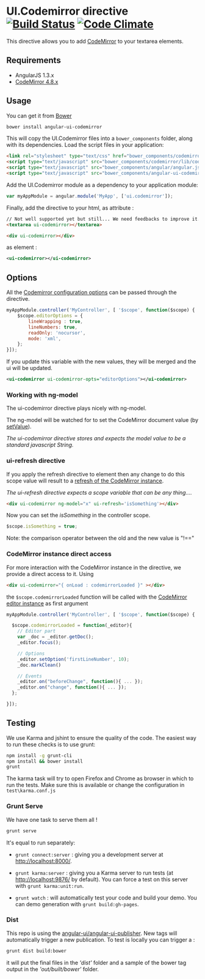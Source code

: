 # UI.Codemirror directive [![Build Status][travis-image]][travis-url] [![Code Climate][codeclimate-image]][codeclimate-url]

This directive allows you to add [CodeMirror](http://codemirror.net/) to your textarea elements.

## Requirements

- AngularJS 1.3.x
- [CodeMirror 4.8.x](https://github.com/marijnh/CodeMirror)


## Usage

You can get it from [Bower](http://bower.io/)

```sh
bower install angular-ui-codemirror
```

This will copy the UI.Codemirror files into a `bower_components` folder, along with its dependencies. Load the script files in your application:

```html
<link rel="stylesheet" type="text/css" href="bower_components/codemirror/lib/codemirror.css">
<script type="text/javascript" src="bower_components/codemirror/lib/codemirror.js"></script>
<script type="text/javascript" src="bower_components/angular/angular.js"></script>
<script type="text/javascript" src="bower_components/angular-ui-codemirror/ui-codemirror.js"></script>
```

Add the UI.Codemirror module as a dependency to your application module:

```javascript
var myAppModule = angular.module('MyApp', ['ui.codemirror']);
```

Finally, add the directive to your html,
as attribute :

```html
// Not well supported yet but still... We need feedbacks to improve it...
<textarea ui-codemirror></textarea>

<div ui-codemirror></div>
```

as element :
```xml
<ui-codemirror></ui-codemirror>
```


## Options

All the [Codemirror configuration options](http://codemirror.net/doc/manual.html#config) can be passed through the directive.

```javascript
myAppModule.controller('MyController', [ '$scope', function($scope) {
	$scope.editorOptions = {
		lineWrapping : true,
		lineNumbers: true,
		readOnly: 'nocursor',
		mode: 'xml',
	};
}]);
```

If you update this variable with the new values, they will be merged and the ui will be updated.

```xml
<ui-codemirror ui-codemirror-opts="editorOptions"></ui-codemirror>
```

### Working with ng-model

The ui-codemirror directive plays nicely with ng-model.

The ng-model will be watched for to set the CodeMirror document value (by [setValue](http://codemirror.net/doc/manual.html#setValue)).

_The ui-codemirror directive stores and expects the model value to be a standard javascript String._

### ui-refresh directive

If you apply the refresh directive to element then any change to do this scope value will result to a [refresh of the CodeMirror instance](http://codemirror.net/doc/manual.html#refresh).

_The ui-refresh directive expects a scope variable that can be any thing...._

```html
<div ui-codemirror ng-model="x" ui-refresh='isSomething'></div>
```

Now you can set the _isSomething_ in the controller scope.

```javascript
$scope.isSomething = true;
```

Note: the comparison operator between the old and the new value is "!=="


### CodeMirror instance direct access

For more interaction with the CodeMirror instance in the directive, we provide a direct access to it.
Using

```html
<div ui-codemirror="{ onLoad : codemirrorLoaded }" ></div>
```

the `$scope.codemirrorLoaded` function will be called with the [CodeMirror editor instance](http://codemirror.net/doc/manual.html#CodeMirror) as first argument

```javascript
myAppModule.controller('MyController', [ '$scope', function($scope) {

  $scope.codemirrorLoaded = function(_editor){
    // Editor part
    var _doc = _editor.getDoc();
    _editor.focus();

    // Options
    _editor.setOption('firstLineNumber', 10);
    _doc.markClean()

    // Events
    _editor.on("beforeChange", function(){ ... });
    _editor.on("change", function(){ ... });
  };

}]);
```

## Testing

We use Karma and jshint to ensure the quality of the code.  The easiest way to run these checks is to use grunt:

```sh
npm install -g grunt-cli
npm install && bower install
grunt
```

The karma task will try to open Firefox and Chrome as browser in which to run the tests.  Make sure this is available or change the configuration in `test\karma.conf.js`


### Grunt Serve

We have one task to serve them all !

```sh
grunt serve
```

It's equal to run separately:

* `grunt connect:server` : giving you a development server at [http://localhost:8000/](http://localhost:8000/).

* `grunt karma:server` : giving you a Karma server to run tests (at [http://localhost:9876/](http://localhost:9876/) by default). You can force a test on this server with `grunt karma:unit:run`.

* `grunt watch` : will automatically test your code and build your demo.  You can demo generation with `grunt build:gh-pages`.


### Dist

This repo is using the [angular-ui/angular-ui-publisher](https://github.com/angular-ui/angular-ui-publisher).
New tags will automatically trigger a new publication.
To test is locally you can trigger a :

```sh
grunt dist build:bower
```

it will put the final files in the _'dist'_ folder and a sample of the bower tag output in the _'out/built/bower'_ folder.

[travis-url]: https://travis-ci.org/angular-ui/ui-codemirror
[travis-image]: https://travis-ci.org/angular-ui/ui-codemirror.svg?branch=master
[codeclimate-url]: https://codeclimate.com/github/angular-ui/ui-codemirror
[codeclimate-image]: https://codeclimate.com/github/angular-ui/ui-codemirror/badges/gpa.svg
